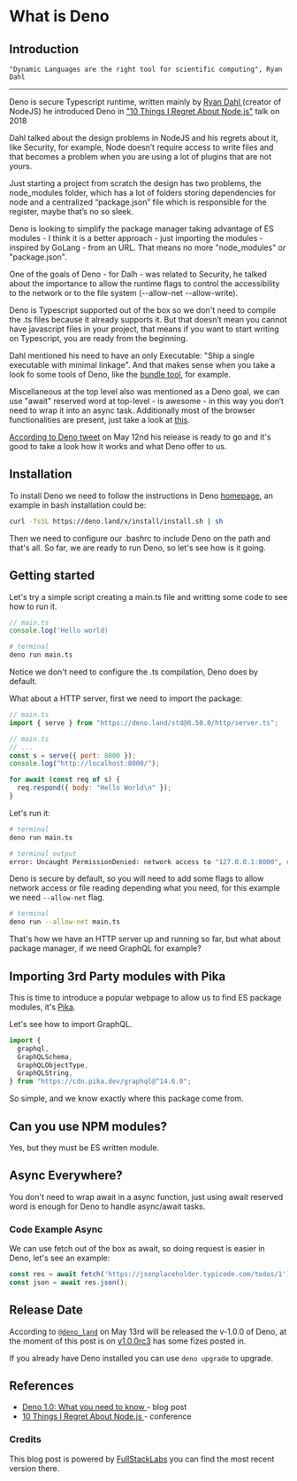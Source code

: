 # What is Deno

## Introduction

```
"Dynamic Languages are the right tool for scientific computing", Ryan Dahl
```
---
Deno is secure Typescript runtime, written mainly by [Ryan Dahl ](https://en.wikipedia.org/wiki/Ryan_Dahl) (creator of NodeJS) he introduced Deno in ["10 Things I Regret About Node.js"](https://www.youtube.com/watch?v=M3BM9TB-8yA) talk on 2018

Dahl talked about the design problems in NodeJS and his regrets about it, like Security, for example, Node doesn’t require access to write files and that becomes a problem when you are using a lot of plugins that are not yours. 

Just starting a project from scratch the design has two problems, the node_modules folder, which has a lot of folders storing dependencies for node and a centralized “package.json” file which is responsible for the register, maybe that’s no so sleek.

Deno is looking to simplify the package manager taking advantage of ES modules - I think it is a better approach - just importing the modules - inspired by GoLang - from an URL. That means no more "node_modules" or "package.json".

One of the goals of Deno - for Dalh - was related to Security, he talked about the importance to allow the runtime flags to control the accessibility to the network or to the file system (--allow-net --allow-write).

Deno is Typescript supported out of the box so we don't need to compile the .ts files because it already supports it. But that doesn’t mean you cannot have javascript files in your project, that means if you want to start writing on Typescript, you are ready from the beginning.

Dahl mentioned his need to have an only Executable: "Ship a single executable with minimal linkage". And that makes sense when you take a look fo some tools of Deno, like the [bundle tool](https://github.com/denoland/deno/blob/master/docs/tools/bundler.md), for example.

Miscellaneous at the top level also was mentioned as a Deno goal, we can use "await" reserved word at top-level - is awesome - in this way you don’t need to wrap it into an async task.  Additionally most of the browser functionalities are present, just take a look at [this](https://doc.deno.land/https/github.com/denoland/deno/releases/latest/download/lib.deno.d.ts). 

[According to Deno tweet](https://twitter.com/deno_land/status/1260199156037169153?s=20) on May 12nd his release is ready to go and it's good to take a look how it works and what Deno offer to us.

## Installation

To install Deno we need to follow the instructions in Deno [homepage](https://deno.land/), an example in bash installation could be:

```bash
curl -fsSL https://deno.land/x/install/install.sh | sh
```

Then we need to configure our .bashrc to include Deno on the path and that's all. So far, we are ready to run Deno, so let's see how is it going.

## Getting started

Let's try a simple script creating a main.ts file and writting some code to see how to run it.

```javascript
// main.ts
console.log('Hello world)
```
```bash
# terminal
deno run main.ts
```
Notice we don't need to configure the .ts compilation, Deno does by default.

What about a HTTP server, first we need to import the package:

```javascript
// main.ts
import { serve } from "https://deno.land/std@0.50.0/http/server.ts";
```
```javascript
// main.ts
// ...
const s = serve({ port: 8000 });
console.log("http://localhost:8000/");

for await (const req of s) {
  req.respond({ body: "Hello World\n" });
}
```

Let's run it:
```bash
# terminal
deno run main.ts
```
```bash
# terminal output
error: Uncaught PermissionDenied: network access to "127.0.0.1:8000", run again with the --allow-net flag
```

Deno is secure by default, so you will need to add some flags to allow network access or file reading depending what you need, for this example we need `--allow-net` flag.

```bash
# terminal
deno run --allow-net main.ts
```

That's how we have an HTTP server up and running so far, but what about package manager, if we need GraphQL for example?

## Importing 3rd Party modules with Pika

This is time to introduce a popular webpage to allow us to find ES package modules, it's [Pika](https://www.pika.dev/search).

Let's see how to import GraphQL.

```javascript
import {
  graphql,
  GraphQLSchema,
  GraphQLObjectType,
  GraphQLString,
} from "https://cdn.pika.dev/graphql@^14.6.0";
```
So simple, and we know exactly where this package come from.

## Can you use NPM modules?
Yes, but they must be ES written module.

## Async Everywhere?
You don't need to wrap await in a async function, just using await reserved word is enough for Deno to handle async/await tasks.

### Code Example Async
We can use fetch out of the box as await, so doing request is easier in Deno, let's see an example:

```javascript
const res = await fetch('https://jsonplaceholder.typicode.com/todos/1')
const json = await res.json();
```

## Release Date
According to [`@deno_land`](https://twitter.com/deno_land) on May 13rd will be released the v-1.0.0 of Deno, at the moment of this post is on [v1.0.0rc3](https://github.com/denoland/deno/releases/tag/v1.0.0-rc3) has some fizes posted in.

If you already have Deno installed you can use `deno upgrade` to upgrade.

## References

* [Deno 1.0: What you need to know
](https://blog.logrocket.com/deno-1-0-what-you-need-to-know/)  - blog post
* [10 Things I Regret About Node.js ](https://www.youtube.com/watch?v=M3BM9TB-8yA) - conference

### Credits

This blog post is powered by [FullStackLabs](https://www.fullstacklabs.co/) you can find the most recent version there.